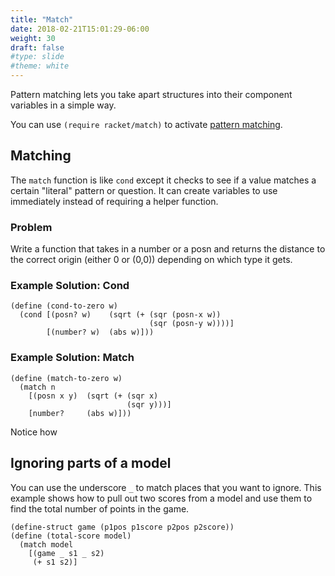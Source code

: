 ```yaml
---
title: "Match"
date: 2018-02-21T15:01:29-06:00
weight: 30
draft: false
#type: slide
#theme: white
---
```


Pattern matching lets you take apart structures into their component
variables in a simple way. 

You can use `(require racket/match)` to activate [pattern matching](https://docs.racket-lang.org/guide/match.html?q=pattern%20match).

## Matching

The `match` function is like `cond` except it checks to see if a value
matches a certain "literal" pattern or question. It can create
variables to use immediately instead of requiring a helper function.

### Problem

Write a function that takes in a number or a posn and returns the
distance to the correct origin (either 0 or (0,0)) depending on which
type it gets.

### Example Solution: Cond 

    (define (cond-to-zero w)
      (cond [(posn? w)    (sqrt (+ (sqr (posn-x w))
                                   (sqr (posn-y w))))]
            [(number? w)  (abs w)]))

### Example Solution: Match

    (define (match-to-zero w)
      (match n
        [(posn x y)  (sqrt (+ (sqr x)
                              (sqr y)))]
        [number?     (abs w)]))


Notice how 

## Ignoring parts of a model

You can use the underscore `_` to match places that you want to
ignore. This example shows how to pull out two scores from a model and
use them to find the total number of points in the game.

    (define-struct game (p1pos p1score p2pos p2score))
    (define (total-score model)
      (match model
        [(game _ s1 _ s2)
         (+ s1 s2)]
